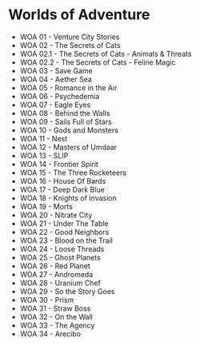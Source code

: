 # Worlds of Adventure

+ WOA 01 - Venture City Stories
+ WOA 02 - The Secrets of Cats
+ WOA 02.1 - The Secrets of Cats - Animals & Threats
+ WOA 02.2 - The Secrets of Cats - Feline Magic
+ WOA 03 - Save Game
+ WOA 04 - Aether Sea
+ WOA 05 - Romance in the Air
+ WOA 06 - Psychedemia
+ WOA 07 - Eagle Eyes
+ WOA 08 - Behind the Walls
+ WOA 09 - Sails Full of Stars
+ WOA 10 - Gods and Monsters
+ WOA 11 - Nest
+ WOA 12 - Masters of Umdaar
+ WOA 13 - SLIP
+ WOA 14 - Frontier Spirit
+ WOA 15 - The Three Rocketeers 
+ WOA 16 - House Of Bards 
+ WOA 17 - Deep Dark Blue
+ WOA 18 - Knights of Invasion
+ WOA 19 - Morts
+ WOA 20 - Nitrate City
+ WOA 21 - Under The Table 
+ WOA 22 - Good Neighbors
+ WOA 23 - Blood on the Trail
+ WOA 24 - Loose Threads
+ WOA 25 - Ghost Planets
+ WOA 26 - Red Planet 
+ WOA 27 - Andromeda 
+ WOA 28 - Uranium Chef 
+ WOA 29 - So the Story Goes
+ WOA 30 - Prism 
+ WOA 31 - Straw Boss 
+ WOA 32 - On the Wall
+ WOA 33 - The Agency
+ WOA 34 - Arecibo
